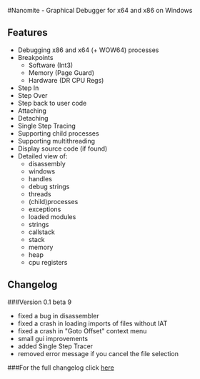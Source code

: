 #Nanomite - Graphical Debugger for x64 and x86 on Windows

## Features
- Debugging x86 and x64 (+ WOW64) processes
- Breakpoints
    - Software (Int3)
	- Memory (Page Guard)
	- Hardware (DR CPU Regs)
- Step In
- Step Over
- Step back to user code
- Attaching
- Detaching
- Single Step Tracing
- Supporting child processes
- Supporting multithreading
- Display source code (if found)
- Detailed view of:
	- disassembly
	- windows
	- handles
	- debug strings
	- threads
	- (child)processes
	- exceptions
	- loaded modules
	- strings
	- callstack
	- stack
	- memory
	- heap
	- cpu registers

## Changelog
###Version 0.1 beta 9
+ fixed a bug in disassembler
+ fixed a crash in loading imports of files without IAT
+ fixed a crash in "Goto Offset" context menu
+ small gui improvements
+ added Single Step Tracer
+ removed error message if you cancel the file selection

###For the full changelog click [here](https://github.com/zer0fl4g/Nanomite/blob/master/changelog.md)